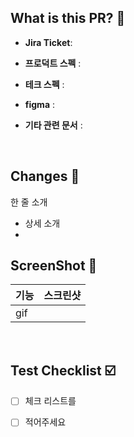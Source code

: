 ## What is this PR? 🔎

- **Jira Ticket**:
- **프로덕트 스펙** : 
- **테크 스펙** : 
- **figma** :
- **기타 관련 문서** :

  <br/>

## Changes 📝

한 줄 소개
- 상세 소개
- 
  </br>

## ScreenShot 📸
| 기능 | 스크린샷 |
| --- | --- |
| gif |  |

<br/>

## Test Checklist ☑️ 

- [ ] 체크 리스트를 
- [ ] 적어주세요

  <br/>
